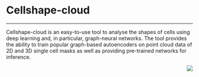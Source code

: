 # Cellshape-cloud
___
Cellshape-cloud is an easy-to-use tool to analyse the shapes of cells using deep learning and, in particular, graph-neural networks. The tool provides the ability to train popular graph-based autoencoders on point cloud data of 2D and 3D single cell masks as well as providing pre-trained networks for inference.

<img src="/home/mvries/Documents/GitHub/cellshape-cloud/img/Screenshot from 2021-11-09 14-08-34.png" align="right">
